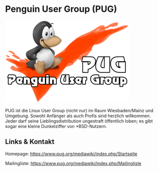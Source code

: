 # Penguin User Group (PUG)
![Penguin User Group](./pug.logo.png)

PUG ist die Linux User Group (nicht nur) im Raum Wiesbaden/Mainz und Umgebung.
Sowohl Anfänger als auch Profis sind herzlich willkommen. Jeder darf seine Lieblingsdistribution ungestraft
öffentlich loben; es gibt sogar eine kleine Dunkelziffer von *BSD-Nutzern.


## Links &amp; Kontakt

Homepage: <https://www.pug.org/mediawiki/index.php/Startseite>








Mailingliste: <https://www.pug.org/mediawiki/index.php/Mailingliste>


